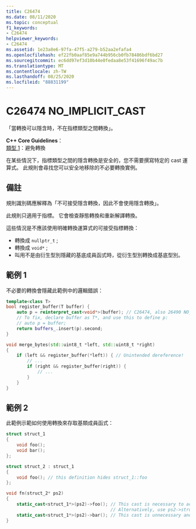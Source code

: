 ```yaml
---
title: C26474
ms.date: 08/11/2020
ms.topic: conceptual
f1_keywords:
- C26474
helpviewer_keywords:
- C26474
ms.assetid: 1e23a8e6-97fa-47f5-a279-b52aa2efafa4
ms.openlocfilehash: ef22fb0aaf85e9a744b956cb0fb78486bdf6bd27
ms.sourcegitcommit: ec6dd97ef3d10b44e0fedaa8e53f41696f49ac7b
ms.translationtype: MT
ms.contentlocale: zh-TW
ms.lasthandoff: 08/25/2020
ms.locfileid: "88831199"
---
```

# <a name="c26474-no_implicit_cast"></a>C26474 NO_IMPLICIT_CAST

「當轉換可以隱含時，不在指標類型之間轉換」。

**C++ Core Guidelines**： \
[類型 1](https://github.com/isocpp/CppCoreGuidelines/blob/master/CppCoreGuidelines.md#prosafety-type-safety-profile)：避免轉換

在某些情況下，指標類型之間的隱含轉換是安全的，您不需要撰寫特定的 cast 運算式。 此規則會尋找您可以安全地移除的不必要轉換實例。

## <a name="remarks"></a>備註

規則識別碼應解釋為「不可接受隱含轉換，因此不會使用隱含轉換」。

此規則只適用于指標。 它會檢查靜態轉換和重新解譯轉換。

這些情況是不應該使用明確轉換運算式的可接受指標轉換：
- 轉換成 `nullptr_t` ;
- 轉換成 `void*` ;
- 叫用不是由衍生型別隱藏的基底成員函式時，從衍生型別轉換成基底型別。 

## <a name="example-1"></a>範例 1

不必要的轉換會隱藏此範例中的邏輯錯誤：

```cpp
template<class T>
bool register_buffer(T buffer) {
    auto p = reinterpret_cast<void*>(buffer); // C26474, also 26490 NO_REINTERPRET_CAST
    // To fix, declare buffer as T*, and use this to define p:
    // auto p = buffer;
    return buffers_.insert(p).second;
}

void merge_bytes(std::uint8_t *left, std::uint8_t *right)
{
    if (left && register_buffer(*left)) { // Unintended dereference!
        // ...
        if (right && register_buffer(right)) {
            // ...
        }
    }
}
```

## <a name="example-2"></a>範例 2

此範例示範如何使用轉換來存取基類成員函式：

```cpp
struct struct_1
{
    void foo();
    void bar();
};

struct struct_2 : struct_1
{
    void foo(); // this definition hides struct_1::foo
};

void fn(struct_2* ps2)
{
    static_cast<struct_1*>(ps2)->foo(); // This cast is necessary to access struct_1::foo
                                        // Alternatively, use ps2->struct_1::foo();
    static_cast<struct_1*>(ps2)->bar(); // This cast is unnecessary and can be done implicitly
}
```
